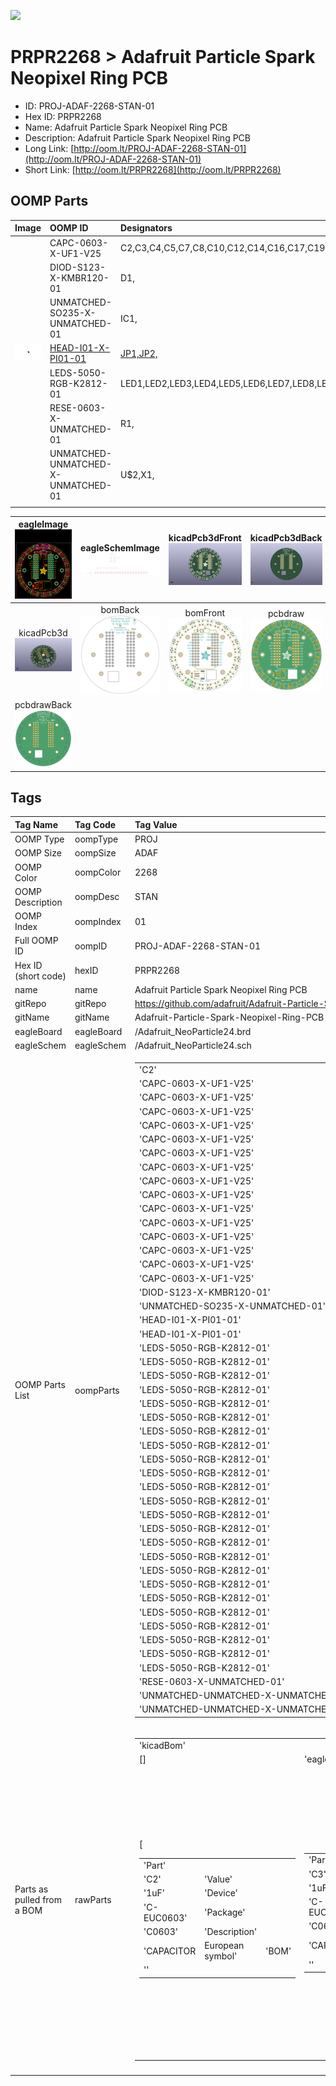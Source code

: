


  
![][im]
# PRPR2268 > Adafruit Particle Spark Neopixel Ring PCB

- ID: PROJ-ADAF-2268-STAN-01
- Hex ID: PRPR2268
- Name: Adafruit Particle Spark Neopixel Ring PCB
- Description: Adafruit Particle Spark Neopixel Ring PCB
- Long Link: [http://oom.lt/PROJ-ADAF-2268-STAN-01](http://oom.lt/PROJ-ADAF-2268-STAN-01)
- Short Link: [http://oom.lt/PRPR2268](http://oom.lt/PRPR2268)

## OOMP Parts
  

|Image|OOMP ID|Designators|
| :--- | :--- | :--- |
|![]()|CAPC-0603-X-UF1-V25|C2,C3,C4,C5,C7,C8,C10,C12,C14,C16,C17,C19,C20,C21,C22,|
|![]()|DIOD-S123-X-KMBR120-01|D1,|
|![]()|UNMATCHED-SO235-X-UNMATCHED-01|IC1,|
|[![](https://raw.githubusercontent.com/oomlout/oomlout_OOMP_parts_V2/main/HEAD/I01/X/PI01/01/image_140.jpg)](https://github.com/oomlout/oomlout_OOMP_parts_V2/tree/main/HEAD/I01/X/PI01/01/)|[HEAD-I01-X-PI01-01](https://github.com/oomlout/oomlout_OOMP_parts_V2/tree/main/HEAD/I01/X/PI01/01/)|[JP1,JP2,](https://github.com/oomlout/oomlout_OOMP_parts_V2/tree/main/HEAD/I01/X/PI01/01/)|
|![]()|LEDS-5050-RGB-K2812-01|LED1,LED2,LED3,LED4,LED5,LED6,LED7,LED8,LED9,LED10,LED11,LED12,LED13,LED14,LED15,LED16,LED17,LED18,LED19,LED20,LED21,LED22,LED23,LED24,|
|![]()|RESE-0603-X-UNMATCHED-01|R1,|
|![]()|UNMATCHED-UNMATCHED-X-UNMATCHED-01|U$2,X1,|
||||
  

|eagleImage<br>[![](https://raw.githubusercontent.com/oomlout/oomlout_OOMP_projects_V2/main/PROJ/ADAF/2268/STAN/01/eagleImage_140.png)](https://github.com/oomlout/oomlout_OOMP_projects_V2/tree/main/PROJ/ADAF/2268/STAN/01/eagleImage.png)|eagleSchemImage<br>[![](https://raw.githubusercontent.com/oomlout/oomlout_OOMP_projects_V2/main/PROJ/ADAF/2268/STAN/01/eagleSchemImage_140.png)](https://github.com/oomlout/oomlout_OOMP_projects_V2/tree/main/PROJ/ADAF/2268/STAN/01/eagleSchemImage.png)|kicadPcb3dFront<br>[![](https://raw.githubusercontent.com/oomlout/oomlout_OOMP_projects_V2/main/PROJ/ADAF/2268/STAN/01/kicadPcb3dFront_140.png)](https://github.com/oomlout/oomlout_OOMP_projects_V2/tree/main/PROJ/ADAF/2268/STAN/01/kicadPcb3dFront.png)|kicadPcb3dBack<br>[![](https://raw.githubusercontent.com/oomlout/oomlout_OOMP_projects_V2/main/PROJ/ADAF/2268/STAN/01/kicadPcb3dBack_140.png)](https://github.com/oomlout/oomlout_OOMP_projects_V2/tree/main/PROJ/ADAF/2268/STAN/01/kicadPcb3dBack.png)|
| :---: | :---: | :---: | :---: |
|kicadPcb3d<br>[![](https://raw.githubusercontent.com/oomlout/oomlout_OOMP_projects_V2/main/PROJ/ADAF/2268/STAN/01/kicadPcb3d_140.png)](https://github.com/oomlout/oomlout_OOMP_projects_V2/tree/main/PROJ/ADAF/2268/STAN/01/kicadPcb3d.png)|bomBack<br>[![](https://raw.githubusercontent.com/oomlout/oomlout_OOMP_projects_V2/main/PROJ/ADAF/2268/STAN/01/bomBack_140.png)](https://github.com/oomlout/oomlout_OOMP_projects_V2/tree/main/PROJ/ADAF/2268/STAN/01/bomBack.png)|bomFront<br>[![](https://raw.githubusercontent.com/oomlout/oomlout_OOMP_projects_V2/main/PROJ/ADAF/2268/STAN/01/bomFront_140.png)](https://github.com/oomlout/oomlout_OOMP_projects_V2/tree/main/PROJ/ADAF/2268/STAN/01/bomFront.png)|pcbdraw<br>[![](https://raw.githubusercontent.com/oomlout/oomlout_OOMP_projects_V2/main/PROJ/ADAF/2268/STAN/01/pcbdraw_140.png)](https://github.com/oomlout/oomlout_OOMP_projects_V2/tree/main/PROJ/ADAF/2268/STAN/01/pcbdraw.svg)|
|pcbdrawBack<br>[![](https://raw.githubusercontent.com/oomlout/oomlout_OOMP_projects_V2/main/PROJ/ADAF/2268/STAN/01/pcbdrawBack_140.png)](https://github.com/oomlout/oomlout_OOMP_projects_V2/tree/main/PROJ/ADAF/2268/STAN/01/pcbdrawBack.svg)||||

## Tags
  

|Tag Name|Tag Code|Tag Value|
| :--- | :--- | :--- |
|OOMP Type|oompType|PROJ|
|OOMP Size|oompSize|ADAF|
|OOMP Color|oompColor|2268|
|OOMP Description|oompDesc|STAN|
|OOMP Index|oompIndex|01|
|Full OOMP ID|oompID|PROJ-ADAF-2268-STAN-01|
|Hex ID (short code)|hexID|PRPR2268|
|name|name|Adafruit Particle Spark Neopixel Ring PCB|
|gitRepo|gitRepo|https://github.com/adafruit/Adafruit-Particle-Spark-Neopixel-Ring-PCB|
|gitName|gitName|Adafruit-Particle-Spark-Neopixel-Ring-PCB|
|eagleBoard|eagleBoard|/Adafruit_NeoParticle24.brd|
|eagleSchem|eagleSchem|/Adafruit_NeoParticle24.sch|
|OOMP Parts List|oompParts|<table><tr><td>'C2'</td></tr><tr><td> 'CAPC-0603-X-UF1-V25'</td><td> 'C3'</td></tr><tr><td> 'CAPC-0603-X-UF1-V25'</td><td> 'C4'</td></tr><tr><td> 'CAPC-0603-X-UF1-V25'</td><td> 'C5'</td></tr><tr><td> 'CAPC-0603-X-UF1-V25'</td><td> 'C7'</td></tr><tr><td> 'CAPC-0603-X-UF1-V25'</td><td> 'C8'</td></tr><tr><td> 'CAPC-0603-X-UF1-V25'</td><td> 'C10'</td></tr><tr><td> 'CAPC-0603-X-UF1-V25'</td><td> 'C12'</td></tr><tr><td> 'CAPC-0603-X-UF1-V25'</td><td> 'C14'</td></tr><tr><td> 'CAPC-0603-X-UF1-V25'</td><td> 'C16'</td></tr><tr><td> 'CAPC-0603-X-UF1-V25'</td><td> 'C17'</td></tr><tr><td> 'CAPC-0603-X-UF1-V25'</td><td> 'C19'</td></tr><tr><td> 'CAPC-0603-X-UF1-V25'</td><td> 'C20'</td></tr><tr><td> 'CAPC-0603-X-UF1-V25'</td><td> 'C21'</td></tr><tr><td> 'CAPC-0603-X-UF1-V25'</td><td> 'C22'</td></tr><tr><td> 'CAPC-0603-X-UF1-V25'</td><td> 'D1'</td></tr><tr><td> 'DIOD-S123-X-KMBR120-01'</td><td> 'IC1'</td></tr><tr><td> 'UNMATCHED-SO235-X-UNMATCHED-01'</td><td> 'JP1'</td></tr><tr><td> 'HEAD-I01-X-PI01-01'</td><td> 'JP2'</td></tr><tr><td> 'HEAD-I01-X-PI01-01'</td><td> 'LED1'</td></tr><tr><td> 'LEDS-5050-RGB-K2812-01'</td><td> 'LED2'</td></tr><tr><td> 'LEDS-5050-RGB-K2812-01'</td><td> 'LED3'</td></tr><tr><td> 'LEDS-5050-RGB-K2812-01'</td><td> 'LED4'</td></tr><tr><td> 'LEDS-5050-RGB-K2812-01'</td><td> 'LED5'</td></tr><tr><td> 'LEDS-5050-RGB-K2812-01'</td><td> 'LED6'</td></tr><tr><td> 'LEDS-5050-RGB-K2812-01'</td><td> 'LED7'</td></tr><tr><td> 'LEDS-5050-RGB-K2812-01'</td><td> 'LED8'</td></tr><tr><td> 'LEDS-5050-RGB-K2812-01'</td><td> 'LED9'</td></tr><tr><td> 'LEDS-5050-RGB-K2812-01'</td><td> 'LED10'</td></tr><tr><td> 'LEDS-5050-RGB-K2812-01'</td><td> 'LED11'</td></tr><tr><td> 'LEDS-5050-RGB-K2812-01'</td><td> 'LED12'</td></tr><tr><td> 'LEDS-5050-RGB-K2812-01'</td><td> 'LED13'</td></tr><tr><td> 'LEDS-5050-RGB-K2812-01'</td><td> 'LED14'</td></tr><tr><td> 'LEDS-5050-RGB-K2812-01'</td><td> 'LED15'</td></tr><tr><td> 'LEDS-5050-RGB-K2812-01'</td><td> 'LED16'</td></tr><tr><td> 'LEDS-5050-RGB-K2812-01'</td><td> 'LED17'</td></tr><tr><td> 'LEDS-5050-RGB-K2812-01'</td><td> 'LED18'</td></tr><tr><td> 'LEDS-5050-RGB-K2812-01'</td><td> 'LED19'</td></tr><tr><td> 'LEDS-5050-RGB-K2812-01'</td><td> 'LED20'</td></tr><tr><td> 'LEDS-5050-RGB-K2812-01'</td><td> 'LED21'</td></tr><tr><td> 'LEDS-5050-RGB-K2812-01'</td><td> 'LED22'</td></tr><tr><td> 'LEDS-5050-RGB-K2812-01'</td><td> 'LED23'</td></tr><tr><td> 'LEDS-5050-RGB-K2812-01'</td><td> 'LED24'</td></tr><tr><td> 'LEDS-5050-RGB-K2812-01'</td><td> 'R1'</td></tr><tr><td> 'RESE-0603-X-UNMATCHED-01'</td><td> 'U$2'</td></tr><tr><td> 'UNMATCHED-UNMATCHED-X-UNMATCHED-01'</td><td> 'X1'</td></tr><tr><td> 'UNMATCHED-UNMATCHED-X-UNMATCHED-01'</td></tr></table>|
|Parts as pulled from a BOM|rawParts|<table><tr><td>'kicadBom'</td></tr><tr><td> []</td><td> 'eagleBom'</td></tr><tr><td> [<table><tr><td>'Part'</td></tr><tr><td> 'C2'</td><td> 'Value'</td></tr><tr><td> '1uF'</td><td> 'Device'</td></tr><tr><td> 'C-EUC0603'</td><td> 'Package'</td></tr><tr><td> 'C0603'</td><td> 'Description'</td></tr><tr><td> 'CAPACITOR</td><td> European symbol'</td><td> 'BOM'</td></tr><tr><td> ''</td></tr></table></td><td> <table><tr><td>'Part'</td></tr><tr><td> 'C3'</td><td> 'Value'</td></tr><tr><td> '1uF'</td><td> 'Device'</td></tr><tr><td> 'C-EUC0603'</td><td> 'Package'</td></tr><tr><td> 'C0603'</td><td> 'Description'</td></tr><tr><td> 'CAPACITOR</td><td> European symbol'</td><td> 'BOM'</td></tr><tr><td> ''</td></tr></table></td><td> <table><tr><td>'Part'</td></tr><tr><td> 'C4'</td><td> 'Value'</td></tr><tr><td> '1uF'</td><td> 'Device'</td></tr><tr><td> 'C-EUC0603'</td><td> 'Package'</td></tr><tr><td> 'C0603'</td><td> 'Description'</td></tr><tr><td> 'CAPACITOR</td><td> European symbol'</td><td> 'BOM'</td></tr><tr><td> ''</td></tr></table></td><td> <table><tr><td>'Part'</td></tr><tr><td> 'C5'</td><td> 'Value'</td></tr><tr><td> '1uF'</td><td> 'Device'</td></tr><tr><td> 'C-EUC0603'</td><td> 'Package'</td></tr><tr><td> 'C0603'</td><td> 'Description'</td></tr><tr><td> 'CAPACITOR</td><td> European symbol'</td><td> 'BOM'</td></tr><tr><td> ''</td></tr></table></td><td> <table><tr><td>'Part'</td></tr><tr><td> 'C7'</td><td> 'Value'</td></tr><tr><td> '1uF'</td><td> 'Device'</td></tr><tr><td> 'C-EUC0603'</td><td> 'Package'</td></tr><tr><td> 'C0603'</td><td> 'Description'</td></tr><tr><td> 'CAPACITOR</td><td> European symbol'</td><td> 'BOM'</td></tr><tr><td> ''</td></tr></table></td><td> <table><tr><td>'Part'</td></tr><tr><td> 'C8'</td><td> 'Value'</td></tr><tr><td> '1uF'</td><td> 'Device'</td></tr><tr><td> 'C-EUC0603'</td><td> 'Package'</td></tr><tr><td> 'C0603'</td><td> 'Description'</td></tr><tr><td> 'CAPACITOR</td><td> European symbol'</td><td> 'BOM'</td></tr><tr><td> ''</td></tr></table></td><td> <table><tr><td>'Part'</td></tr><tr><td> 'C10'</td><td> 'Value'</td></tr><tr><td> '1uF'</td><td> 'Device'</td></tr><tr><td> 'C-EUC0603'</td><td> 'Package'</td></tr><tr><td> 'C0603'</td><td> 'Description'</td></tr><tr><td> 'CAPACITOR</td><td> European symbol'</td><td> 'BOM'</td></tr><tr><td> ''</td></tr></table></td><td> <table><tr><td>'Part'</td></tr><tr><td> 'C12'</td><td> 'Value'</td></tr><tr><td> '1uF'</td><td> 'Device'</td></tr><tr><td> 'C-EUC0603'</td><td> 'Package'</td></tr><tr><td> 'C0603'</td><td> 'Description'</td></tr><tr><td> 'CAPACITOR</td><td> European symbol'</td><td> 'BOM'</td></tr><tr><td> ''</td></tr></table></td><td> <table><tr><td>'Part'</td></tr><tr><td> 'C14'</td><td> 'Value'</td></tr><tr><td> '1uF'</td><td> 'Device'</td></tr><tr><td> 'C-EUC0603'</td><td> 'Package'</td></tr><tr><td> 'C0603'</td><td> 'Description'</td></tr><tr><td> 'CAPACITOR</td><td> European symbol'</td><td> 'BOM'</td></tr><tr><td> ''</td></tr></table></td><td> <table><tr><td>'Part'</td></tr><tr><td> 'C16'</td><td> 'Value'</td></tr><tr><td> '1uF'</td><td> 'Device'</td></tr><tr><td> 'C-EUC0603'</td><td> 'Package'</td></tr><tr><td> 'C0603'</td><td> 'Description'</td></tr><tr><td> 'CAPACITOR</td><td> European symbol'</td><td> 'BOM'</td></tr><tr><td> ''</td></tr></table></td><td> <table><tr><td>'Part'</td></tr><tr><td> 'C17'</td><td> 'Value'</td></tr><tr><td> '1uF'</td><td> 'Device'</td></tr><tr><td> 'C-EUC0603'</td><td> 'Package'</td></tr><tr><td> 'C0603'</td><td> 'Description'</td></tr><tr><td> 'CAPACITOR</td><td> European symbol'</td><td> 'BOM'</td></tr><tr><td> ''</td></tr></table></td><td> <table><tr><td>'Part'</td></tr><tr><td> 'C19'</td><td> 'Value'</td></tr><tr><td> '1uF'</td><td> 'Device'</td></tr><tr><td> 'C-EUC0603'</td><td> 'Package'</td></tr><tr><td> 'C0603'</td><td> 'Description'</td></tr><tr><td> 'CAPACITOR</td><td> European symbol'</td><td> 'BOM'</td></tr><tr><td> ''</td></tr></table></td><td> <table><tr><td>'Part'</td></tr><tr><td> 'C20'</td><td> 'Value'</td></tr><tr><td> '1uF'</td><td> 'Device'</td></tr><tr><td> 'C-EUC0603'</td><td> 'Package'</td></tr><tr><td> 'C0603'</td><td> 'Description'</td></tr><tr><td> 'CAPACITOR</td><td> European symbol'</td><td> 'BOM'</td></tr><tr><td> ''</td></tr></table></td><td> <table><tr><td>'Part'</td></tr><tr><td> 'C21'</td><td> 'Value'</td></tr><tr><td> '1uF'</td><td> 'Device'</td></tr><tr><td> 'C-EUC0603'</td><td> 'Package'</td></tr><tr><td> 'C0603'</td><td> 'Description'</td></tr><tr><td> 'CAPACITOR</td><td> European symbol'</td><td> 'BOM'</td></tr><tr><td> ''</td></tr></table></td><td> <table><tr><td>'Part'</td></tr><tr><td> 'C22'</td><td> 'Value'</td></tr><tr><td> '1uF'</td><td> 'Device'</td></tr><tr><td> 'C-EUC0603'</td><td> 'Package'</td></tr><tr><td> 'C0603'</td><td> 'Description'</td></tr><tr><td> 'CAPACITOR</td><td> European symbol'</td><td> 'BOM'</td></tr><tr><td> ''</td></tr></table></td><td> <table><tr><td>'Part'</td></tr><tr><td> 'D1'</td><td> 'Value'</td></tr><tr><td> 'MBR120'</td><td> 'Device'</td></tr><tr><td> 'DIODESOD-123'</td><td> 'Package'</td></tr><tr><td> 'SOD-123'</td><td> 'Description'</td></tr><tr><td> 'Diode'</td><td> 'BOM'</td></tr><tr><td> ''</td></tr></table></td><td> <table><tr><td>'Part'</td></tr><tr><td> 'FID1'</td><td> 'Value'</td></tr><tr><td> 'FIDUCIAL'</td><td> 'Device'</td></tr><tr><td> 'FIDUCIAL'</td><td> 'Package'</td></tr><tr><td> 'FIDUCIAL_1MM'</td><td> 'Description'</td></tr><tr><td> 'Fiducial Alignment Points'</td><td> 'BOM'</td></tr><tr><td> 'EXCLUDE'</td></tr></table></td><td> <table><tr><td>'Part'</td></tr><tr><td> 'FID2'</td><td> 'Value'</td></tr><tr><td> 'FIDUCIAL'</td><td> 'Device'</td></tr><tr><td> 'FIDUCIAL'</td><td> 'Package'</td></tr><tr><td> 'FIDUCIAL_1MM'</td><td> 'Description'</td></tr><tr><td> 'Fiducial Alignment Points'</td><td> 'BOM'</td></tr><tr><td> 'EXCLUDE'</td></tr></table></td><td> <table><tr><td>'Part'</td></tr><tr><td> 'IC1'</td><td> 'Value'</td></tr><tr><td> '74AHC1G125DBV'</td><td> 'Device'</td></tr><tr><td> '74AHC1G125DBV'</td><td> 'Package'</td></tr><tr><td> 'SOT23-5'</td><td> 'Description'</td></tr><tr><td> 'Single Bus Buffer Gate with 3-State Output'</td><td> 'BOM'</td></tr><tr><td> ''</td></tr></table></td><td> <table><tr><td>'Part'</td></tr><tr><td> 'JP1'</td><td> 'Value'</td></tr><tr><td> ''</td><td> 'Device'</td></tr><tr><td> 'HEADER-1X1ROUND'</td><td> 'Package'</td></tr><tr><td> '1X01_ROUND'</td><td> 'Description'</td></tr><tr><td> 'PIN HEADER'</td><td> 'BOM'</td></tr><tr><td> ''</td></tr></table></td><td> <table><tr><td>'Part'</td></tr><tr><td> 'JP2'</td><td> 'Value'</td></tr><tr><td> ''</td><td> 'Device'</td></tr><tr><td> 'PINHD-1X1CB'</td><td> 'Package'</td></tr><tr><td> '1X01-CLEANBIG'</td><td> 'Description'</td></tr><tr><td> 'Pin header 1x1 for 0.1 spacing'</td><td> 'BOM'</td></tr><tr><td> ''</td></tr></table></td><td> <table><tr><td>'Part'</td></tr><tr><td> 'LED1'</td><td> 'Value'</td></tr><tr><td> 'WS2812B5050'</td><td> 'Device'</td></tr><tr><td> 'WS2812B5050-NARROW'</td><td> 'Package'</td></tr><tr><td> 'WS2812B-NARROW'</td><td> 'Description'</td></tr><tr><td> ''</td><td> 'BOM'</td></tr><tr><td> ''</td></tr></table></td><td> <table><tr><td>'Part'</td></tr><tr><td> 'LED2'</td><td> 'Value'</td></tr><tr><td> 'WS2812B5050'</td><td> 'Device'</td></tr><tr><td> 'WS2812B5050-NARROW'</td><td> 'Package'</td></tr><tr><td> 'WS2812B-NARROW'</td><td> 'Description'</td></tr><tr><td> ''</td><td> 'BOM'</td></tr><tr><td> ''</td></tr></table></td><td> <table><tr><td>'Part'</td></tr><tr><td> 'LED3'</td><td> 'Value'</td></tr><tr><td> 'WS2812B5050'</td><td> 'Device'</td></tr><tr><td> 'WS2812B5050-NARROW'</td><td> 'Package'</td></tr><tr><td> 'WS2812B-NARROW'</td><td> 'Description'</td></tr><tr><td> ''</td><td> 'BOM'</td></tr><tr><td> ''</td></tr></table></td><td> <table><tr><td>'Part'</td></tr><tr><td> 'LED4'</td><td> 'Value'</td></tr><tr><td> 'WS2812B5050'</td><td> 'Device'</td></tr><tr><td> 'WS2812B5050-NARROW'</td><td> 'Package'</td></tr><tr><td> 'WS2812B-NARROW'</td><td> 'Description'</td></tr><tr><td> ''</td><td> 'BOM'</td></tr><tr><td> ''</td></tr></table></td><td> <table><tr><td>'Part'</td></tr><tr><td> 'LED5'</td><td> 'Value'</td></tr><tr><td> 'WS2812B5050'</td><td> 'Device'</td></tr><tr><td> 'WS2812B5050-NARROW'</td><td> 'Package'</td></tr><tr><td> 'WS2812B-NARROW'</td><td> 'Description'</td></tr><tr><td> ''</td><td> 'BOM'</td></tr><tr><td> ''</td></tr></table></td><td> <table><tr><td>'Part'</td></tr><tr><td> 'LED6'</td><td> 'Value'</td></tr><tr><td> 'WS2812B5050'</td><td> 'Device'</td></tr><tr><td> 'WS2812B5050-NARROW'</td><td> 'Package'</td></tr><tr><td> 'WS2812B-NARROW'</td><td> 'Description'</td></tr><tr><td> ''</td><td> 'BOM'</td></tr><tr><td> ''</td></tr></table></td><td> <table><tr><td>'Part'</td></tr><tr><td> 'LED7'</td><td> 'Value'</td></tr><tr><td> 'WS2812B5050'</td><td> 'Device'</td></tr><tr><td> 'WS2812B5050-NARROW'</td><td> 'Package'</td></tr><tr><td> 'WS2812B-NARROW'</td><td> 'Description'</td></tr><tr><td> ''</td><td> 'BOM'</td></tr><tr><td> ''</td></tr></table></td><td> <table><tr><td>'Part'</td></tr><tr><td> 'LED8'</td><td> 'Value'</td></tr><tr><td> 'WS2812B5050'</td><td> 'Device'</td></tr><tr><td> 'WS2812B5050-NARROW'</td><td> 'Package'</td></tr><tr><td> 'WS2812B-NARROW'</td><td> 'Description'</td></tr><tr><td> ''</td><td> 'BOM'</td></tr><tr><td> ''</td></tr></table></td><td> <table><tr><td>'Part'</td></tr><tr><td> 'LED9'</td><td> 'Value'</td></tr><tr><td> 'WS2812B5050'</td><td> 'Device'</td></tr><tr><td> 'WS2812B5050-NARROW'</td><td> 'Package'</td></tr><tr><td> 'WS2812B-NARROW'</td><td> 'Description'</td></tr><tr><td> ''</td><td> 'BOM'</td></tr><tr><td> ''</td></tr></table></td><td> <table><tr><td>'Part'</td></tr><tr><td> 'LED10'</td><td> 'Value'</td></tr><tr><td> 'WS2812B5050'</td><td> 'Device'</td></tr><tr><td> 'WS2812B5050-NARROW'</td><td> 'Package'</td></tr><tr><td> 'WS2812B-NARROW'</td><td> 'Description'</td></tr><tr><td> ''</td><td> 'BOM'</td></tr><tr><td> ''</td></tr></table></td><td> <table><tr><td>'Part'</td></tr><tr><td> 'LED11'</td><td> 'Value'</td></tr><tr><td> 'WS2812B5050'</td><td> 'Device'</td></tr><tr><td> 'WS2812B5050-NARROW'</td><td> 'Package'</td></tr><tr><td> 'WS2812B-NARROW'</td><td> 'Description'</td></tr><tr><td> ''</td><td> 'BOM'</td></tr><tr><td> ''</td></tr></table></td><td> <table><tr><td>'Part'</td></tr><tr><td> 'LED12'</td><td> 'Value'</td></tr><tr><td> 'WS2812B5050'</td><td> 'Device'</td></tr><tr><td> 'WS2812B5050-NARROW'</td><td> 'Package'</td></tr><tr><td> 'WS2812B-NARROW'</td><td> 'Description'</td></tr><tr><td> ''</td><td> 'BOM'</td></tr><tr><td> ''</td></tr></table></td><td> <table><tr><td>'Part'</td></tr><tr><td> 'LED13'</td><td> 'Value'</td></tr><tr><td> 'WS2812B5050'</td><td> 'Device'</td></tr><tr><td> 'WS2812B5050-NARROW'</td><td> 'Package'</td></tr><tr><td> 'WS2812B-NARROW'</td><td> 'Description'</td></tr><tr><td> ''</td><td> 'BOM'</td></tr><tr><td> ''</td></tr></table></td><td> <table><tr><td>'Part'</td></tr><tr><td> 'LED14'</td><td> 'Value'</td></tr><tr><td> 'WS2812B5050'</td><td> 'Device'</td></tr><tr><td> 'WS2812B5050-NARROW'</td><td> 'Package'</td></tr><tr><td> 'WS2812B-NARROW'</td><td> 'Description'</td></tr><tr><td> ''</td><td> 'BOM'</td></tr><tr><td> ''</td></tr></table></td><td> <table><tr><td>'Part'</td></tr><tr><td> 'LED15'</td><td> 'Value'</td></tr><tr><td> 'WS2812B5050'</td><td> 'Device'</td></tr><tr><td> 'WS2812B5050-NARROW'</td><td> 'Package'</td></tr><tr><td> 'WS2812B-NARROW'</td><td> 'Description'</td></tr><tr><td> ''</td><td> 'BOM'</td></tr><tr><td> ''</td></tr></table></td><td> <table><tr><td>'Part'</td></tr><tr><td> 'LED16'</td><td> 'Value'</td></tr><tr><td> 'WS2812B5050'</td><td> 'Device'</td></tr><tr><td> 'WS2812B5050-NARROW'</td><td> 'Package'</td></tr><tr><td> 'WS2812B-NARROW'</td><td> 'Description'</td></tr><tr><td> ''</td><td> 'BOM'</td></tr><tr><td> ''</td></tr></table></td><td> <table><tr><td>'Part'</td></tr><tr><td> 'LED17'</td><td> 'Value'</td></tr><tr><td> 'WS2812B5050'</td><td> 'Device'</td></tr><tr><td> 'WS2812B5050-NARROW'</td><td> 'Package'</td></tr><tr><td> 'WS2812B-NARROW'</td><td> 'Description'</td></tr><tr><td> ''</td><td> 'BOM'</td></tr><tr><td> ''</td></tr></table></td><td> <table><tr><td>'Part'</td></tr><tr><td> 'LED18'</td><td> 'Value'</td></tr><tr><td> 'WS2812B5050'</td><td> 'Device'</td></tr><tr><td> 'WS2812B5050-NARROW'</td><td> 'Package'</td></tr><tr><td> 'WS2812B-NARROW'</td><td> 'Description'</td></tr><tr><td> ''</td><td> 'BOM'</td></tr><tr><td> ''</td></tr></table></td><td> <table><tr><td>'Part'</td></tr><tr><td> 'LED19'</td><td> 'Value'</td></tr><tr><td> 'WS2812B5050'</td><td> 'Device'</td></tr><tr><td> 'WS2812B5050-NARROW'</td><td> 'Package'</td></tr><tr><td> 'WS2812B-NARROW'</td><td> 'Description'</td></tr><tr><td> ''</td><td> 'BOM'</td></tr><tr><td> ''</td></tr></table></td><td> <table><tr><td>'Part'</td></tr><tr><td> 'LED20'</td><td> 'Value'</td></tr><tr><td> 'WS2812B5050'</td><td> 'Device'</td></tr><tr><td> 'WS2812B5050-NARROW'</td><td> 'Package'</td></tr><tr><td> 'WS2812B-NARROW'</td><td> 'Description'</td></tr><tr><td> ''</td><td> 'BOM'</td></tr><tr><td> ''</td></tr></table></td><td> <table><tr><td>'Part'</td></tr><tr><td> 'LED21'</td><td> 'Value'</td></tr><tr><td> 'WS2812B5050'</td><td> 'Device'</td></tr><tr><td> 'WS2812B5050-NARROW'</td><td> 'Package'</td></tr><tr><td> 'WS2812B-NARROW'</td><td> 'Description'</td></tr><tr><td> ''</td><td> 'BOM'</td></tr><tr><td> ''</td></tr></table></td><td> <table><tr><td>'Part'</td></tr><tr><td> 'LED22'</td><td> 'Value'</td></tr><tr><td> 'WS2812B5050'</td><td> 'Device'</td></tr><tr><td> 'WS2812B5050-NARROW'</td><td> 'Package'</td></tr><tr><td> 'WS2812B-NARROW'</td><td> 'Description'</td></tr><tr><td> ''</td><td> 'BOM'</td></tr><tr><td> ''</td></tr></table></td><td> <table><tr><td>'Part'</td></tr><tr><td> 'LED23'</td><td> 'Value'</td></tr><tr><td> 'WS2812B5050'</td><td> 'Device'</td></tr><tr><td> 'WS2812B5050-NARROW'</td><td> 'Package'</td></tr><tr><td> 'WS2812B-NARROW'</td><td> 'Description'</td></tr><tr><td> ''</td><td> 'BOM'</td></tr><tr><td> ''</td></tr></table></td><td> <table><tr><td>'Part'</td></tr><tr><td> 'LED24'</td><td> 'Value'</td></tr><tr><td> 'WS2812B5050'</td><td> 'Device'</td></tr><tr><td> 'WS2812B5050-NARROW'</td><td> 'Package'</td></tr><tr><td> 'WS2812B-NARROW'</td><td> 'Description'</td></tr><tr><td> ''</td><td> 'BOM'</td></tr><tr><td> ''</td></tr></table></td><td> <table><tr><td>'Part'</td></tr><tr><td> 'R1'</td><td> 'Value'</td></tr><tr><td> '470 ohm'</td><td> 'Device'</td></tr><tr><td> 'RESISTOR_0603_NOOUT'</td><td> 'Package'</td></tr><tr><td> '0603-NO'</td><td> 'Description'</td></tr><tr><td> 'Resistors'</td><td> 'BOM'</td></tr><tr><td> ''</td></tr></table></td><td> <table><tr><td>'Part'</td></tr><tr><td> 'SJ2'</td><td> 'Value'</td></tr><tr><td> ''</td><td> 'Device'</td></tr><tr><td> 'SOLDERJUMPER_CLOSED'</td><td> 'Package'</td></tr><tr><td> 'SOLDERJUMPER_CLOSEDWIRE'</td><td> 'Description'</td></tr><tr><td> 'Solder Jumper - Closed'</td><td> 'BOM'</td></tr><tr><td> ''</td></tr></table></td><td> <table><tr><td>'Part'</td></tr><tr><td> 'U$2'</td><td> 'Value'</td></tr><tr><td> 'PHOTON'</td><td> 'Device'</td></tr><tr><td> 'SPARK_CORE'</td><td> 'Package'</td></tr><tr><td> 'SPARK_CORE_STACKABLE'</td><td> 'Description'</td></tr><tr><td> ''</td><td> 'BOM'</td></tr><tr><td> ''</td></tr></table></td><td> <table><tr><td>'Part'</td></tr><tr><td> 'U$3'</td><td> 'Value'</td></tr><tr><td> 'MOUNTINGHOLE3.0THIN'</td><td> 'Device'</td></tr><tr><td> 'MOUNTINGHOLE3.0THIN'</td><td> 'Package'</td></tr><tr><td> 'MOUNTINGHOLE_3.0_PLATEDTHIN'</td><td> 'Description'</td></tr><tr><td> 'Mounting Hole'</td><td> 'BOM'</td></tr><tr><td> 'EXCLUDE'</td></tr></table></td><td> <table><tr><td>'Part'</td></tr><tr><td> 'U$4'</td><td> 'Value'</td></tr><tr><td> 'MOUNTINGHOLE3.0THIN'</td><td> 'Device'</td></tr><tr><td> 'MOUNTINGHOLE3.0THIN'</td><td> 'Package'</td></tr><tr><td> 'MOUNTINGHOLE_3.0_PLATEDTHIN'</td><td> 'Description'</td></tr><tr><td> 'Mounting Hole'</td><td> 'BOM'</td></tr><tr><td> 'EXCLUDE'</td></tr></table></td><td> <table><tr><td>'Part'</td></tr><tr><td> 'U$5'</td><td> 'Value'</td></tr><tr><td> 'MOUNTINGHOLE3.0THIN'</td><td> 'Device'</td></tr><tr><td> 'MOUNTINGHOLE3.0THIN'</td><td> 'Package'</td></tr><tr><td> 'MOUNTINGHOLE_3.0_PLATEDTHIN'</td><td> 'Description'</td></tr><tr><td> 'Mounting Hole'</td><td> 'BOM'</td></tr><tr><td> 'EXCLUDE'</td></tr></table></td><td> <table><tr><td>'Part'</td></tr><tr><td> 'U$6'</td><td> 'Value'</td></tr><tr><td> 'MOUNTINGHOLE3.0THIN'</td><td> 'Device'</td></tr><tr><td> 'MOUNTINGHOLE3.0THIN'</td><td> 'Package'</td></tr><tr><td> 'MOUNTINGHOLE_3.0_PLATEDTHIN'</td><td> 'Description'</td></tr><tr><td> 'Mounting Hole'</td><td> 'BOM'</td></tr><tr><td> 'EXCLUDE'</td></tr></table></td><td> <table><tr><td>'Part'</td></tr><tr><td> 'U$9'</td><td> 'Value'</td></tr><tr><td> 'MOUNTINGHOLE3.0THIN'</td><td> 'Device'</td></tr><tr><td> 'MOUNTINGHOLE3.0THIN'</td><td> 'Package'</td></tr><tr><td> 'MOUNTINGHOLE_3.0_PLATEDTHIN'</td><td> 'Description'</td></tr><tr><td> 'Mounting Hole'</td><td> 'BOM'</td></tr><tr><td> 'EXCLUDE'</td></tr></table></td><td> <table><tr><td>'Part'</td></tr><tr><td> 'U$10'</td><td> 'Value'</td></tr><tr><td> 'MOUNTINGHOLE3.0THIN'</td><td> 'Device'</td></tr><tr><td> 'MOUNTINGHOLE3.0THIN'</td><td> 'Package'</td></tr><tr><td> 'MOUNTINGHOLE_3.0_PLATEDTHIN'</td><td> 'Description'</td></tr><tr><td> 'Mounting Hole'</td><td> 'BOM'</td></tr><tr><td> 'EXCLUDE'</td></tr></table></td><td> <table><tr><td>'Part'</td></tr><tr><td> 'X1'</td><td> 'Value'</td></tr><tr><td> 'JST-2PH'</td><td> 'Device'</td></tr><tr><td> 'CON_JST_PH_2PIN'</td><td> 'Package'</td></tr><tr><td> 'JSTPH2'</td><td> 'Description'</td></tr><tr><td> 'JST 2-Pin Right-Angle Connector'</td><td> 'BOM'</td></tr><tr><td> ''</td></tr></table>]</td></tr></table>|
||||



[im]: PROJ/ADAF/2268/STAN/01/kicadPcb3d_450.png
